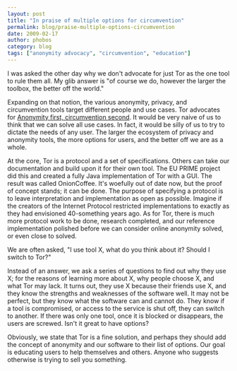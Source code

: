 ```yaml
---
layout: post
title: "In praise of multiple options for circumvention"
permalink: blog/praise-multiple-options-circumvention
date: 2009-02-17
author: phobos
category: blog
tags: ["anonymity advocacy", "circumvention", "education"]
---
```


I was asked the other day why we don't advocate for just Tor as the one tool to rule them all. My glib answer is "of course we do, however the larger the toolbox, the better off the world."

Expanding on that notion, the various anonymity, privacy, and circumvention tools target different people and use cases. Tor advocates for [Anonymity first, circumvention second](https://blog.torproject.org/blog/circumvention-and-anonymity). It would be very naive of us to think that we can solve all use cases. In fact, it would be silly of us to try to dictate the needs of any user. The larger the ecosystem of privacy and anonymity tools, the more options for users, and the better off we are as a whole.

At the core, Tor is a protocol and a set of specifications. Others can take our documentation and build upon it for their own tool. The EU PRIME project did this and created a fully Java implementation of Tor with a GUI. The result was called OnionCoffee. It's woefully out of date now, but the proof of concept stands; it can be done. The purpose of specifying a protocol is to leave interpretation and implementation as open as possible. Imagine if the creators of the Internet Protocol restricted implementations to exactly as they had envisioned 40-something years ago. As for Tor, there is much more protocol work to be done, research completed, and our reference implementation polished before we can consider online anonymity solved, or even close to solved.

We are often asked, "I use tool X, what do you think about it? Should I switch to Tor?"

Instead of an answer, we ask a series of questions to find out why they use X; for the reasons of learning more about X, why people choose X, and what Tor may lack. It turns out, they use X because their friends use X, and they know the strengths and weaknesses of the software well. It may not be perfect, but they know what the software can and cannot do. They know if a tool is compromised, or access to the service is shut off, they can switch to another. If there was only one tool, once it is blocked or disappears, the users are screwed. Isn't it great to have options?

Obviously, we state that Tor is a fine solution, and perhaps they should add the concept of anonymity and our software to their list of options. Our goal is educating users to help themselves and others. Anyone who suggests otherwise is trying to sell you something.

